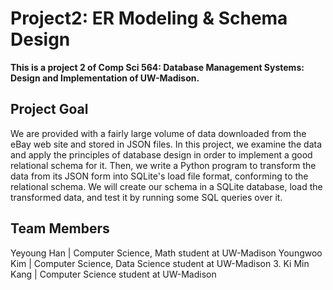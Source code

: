 # Project2: ER Modeling & Schema Design

**This is a project 2 of Comp Sci 564: Database Management Systems: Design and Implementation of UW-Madison.**

## Project Goal

We are provided with a fairly large volume of data downloaded from the eBay web site and stored in JSON files. In this project, we examine the data and apply the principles of database design in order to implement a good relational schema for it. Then, we write a Python program to transform the data from its JSON form into SQLite's load file format, conforming to the relational schema. We will create our schema in a SQLite database, load the transformed data, and test it by running some SQL queries over it.

## Team Members
Yeyoung Han | Computer Science, Math student at UW-Madison
Youngwoo Kim | Computer Science, Data Science student at UW-Madison
3. Ki Min Kang | Computer Science student at UW-Madison
